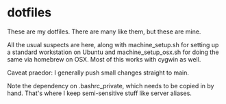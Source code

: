 dotfiles
========

These are my dotfiles. There are many like them, but these are mine.

All the usual suspects are here, along with machine_setup.sh for setting up a standard workstation on Ubuntu and machine_setup_osx.sh for doing the same via homebrew on OSX. Most of this works with cygwin as well.

Caveat praedor: I generally push small changes straight to main.

Note the dependency on .bashrc_private, which needs to be copied in by hand. That's where I keep semi-sensitive stuff like server aliases.

